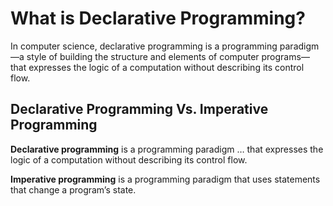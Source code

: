 # What is Declarative Programming?
In computer science, declarative programming is a programming paradigm—a style of building the structure 
and elements of computer programs—that expresses the logic of a computation without describing its control flow.

## Declarative Programming Vs. Imperative Programming

**Declarative programming** is a programming paradigm … that expresses the logic of a computation without describing its control flow.

**Imperative programming** is a programming paradigm that uses statements that change a program’s state.
